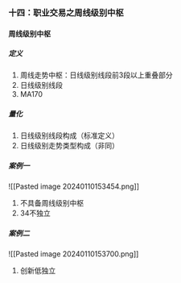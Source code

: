 ### 十四：职业交易之周线级别中枢
#### 周线级别中枢
##### 定义
1. 周线走势中枢：日线级别线段前3段以上重叠部分
2. 日线级别线段
3. MA170
##### 量化
1. 日线级别线段构成（标准定义）
2. 日线级别走势类型构成（非同）
##### 案例一
![[Pasted image 20240110153454.png]]
1. 不具备周线级别中枢
2. 34不独立
##### 案例二
![[Pasted image 20240110153700.png]]
1. 创新低独立